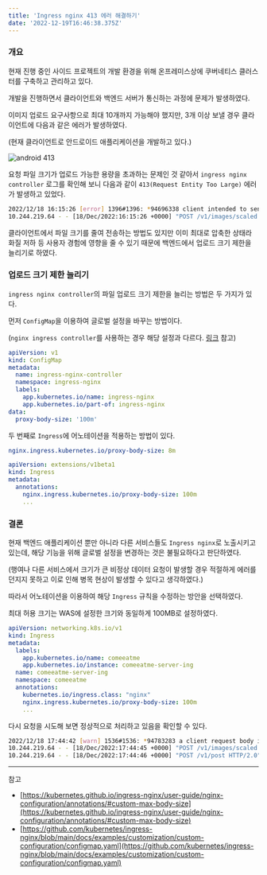 ```yaml
---
title: 'Ingress nginx 413 에러 해결하기'
date: '2022-12-19T16:46:38.375Z'
---
```


### 개요

현재 진행 중인 사이드 프로젝트의 개발 환경을 위해 온프레미스상에 쿠버네티스 클러스터를 구축하고 관리하고 있다.

개발을 진행하면서 클라이언트와 백엔드 서버가 통신하는 과정에 문제가 발생하였다.

이미지 업로드 요구사항으로 최대 10개까지 가능해야 했지만, 3개 이상 보낼 경우 클라이언트에 다음과 같은 에러가 발생하였다.

(현재 클라이언트로 안드로이드 애플리케이션을 개발하고 있다.)

![android 413](https://user-images.githubusercontent.com/59433441/208373346-68852df2-3434-48c0-b7de-ad9087801ab3.png)

요청 파일 크기가 업로드 가능한 용량을 초과하는 문제인 것 같아서 `ingress nginx controller` 로그를 확인해 보니 다음과 같이 `413(Request Entity Too Large)` 에러가 발생하고 있었다.

```bash
2022/12/18 16:15:26 [error] 1396#1396: *94696338 client intended to send too large body: 2905329 bytes, client: 10.244.219.64, server: api.comeeatme.zooneon.dev, request: "POST /v1/images/scaled HTTP/2.0", host: "api.comeeatme.zooneon.dev"
10.244.219.64 - - [18/Dec/2022:16:15:26 +0000] "POST /v1/images/scaled HTTP/2.0" 413 176 "-" "okhttp/4.10.0" 76 0.000 [-] [] - - - - 99054c4f5c1643dc555b8964df874e62
```

클라이언트에서 파일 크기를 줄여 전송하는 방법도 있지만 이미 최대로 압축한 상태라 화질 저하 등 사용자 경험에 영향을 줄 수 있기 때문에 백엔드에서 업로드 크기 제한을 늘리기로 하였다.

### 업로드 크기 제한 늘리기

`ingress nginx controller`의 파일 업로드 크기 제한을 늘리는 방법은 두 가지가 있다.

먼저 `ConfigMap`을 이용하여 글로벌 설정을 바꾸는 방법이다.

(`nginx ingress controller`를 사용하는 경우 해당 설정과 다르다. [링크](https://docs.nginx.com/nginx-ingress-controller/configuration/global-configuration/configmap-resource/) 참고)

```yaml
apiVersion: v1
kind: ConfigMap
metadata:
  name: ingress-nginx-controller
  namespace: ingress-nginx
  labels:
    app.kubernetes.io/name: ingress-nginx
    app.kubernetes.io/part-of: ingress-nginx
data:
  proxy-body-size: '100m'
```

두 번째로 `Ingress`에 어노테이션을 적용하는 방법이 있다.

```yaml
nginx.ingress.kubernetes.io/proxy-body-size: 8m
```

```yaml
apiVersion: extensions/v1beta1
kind: Ingress
metadata:
  annotations:
    nginx.ingress.kubernetes.io/proxy-body-size: 100m
    ...
```

### 결론

현재 백엔드 애플리케이션 뿐만 아니라 다른 서비스들도 `Ingress nginx`로 노출시키고 있는데, 해당 기능을 위해 글로벌 설정을 변경하는 것은 불필요하다고 판단하였다.

(행여나 다른 서비스에서 크기가 큰 비정상 데이터 요청이 발생할 경우 적절하게 에러를 던지지 못하고 이로 인해 병목 현상이 발생할 수 있다고 생각하였다.)

따라서 어노테이션을 이용하여 해당 `Ingress` 규칙을 수정하는 방안을 선택하였다.

최대 허용 크기는 WAS에 설정한 크기와 동일하게 100MB로 설정하였다.

```yaml
apiVersion: networking.k8s.io/v1
kind: Ingress
metadata:
  labels:
    app.kubernetes.io/name: comeeatme
    app.kubernetes.io/instance: comeeatme-server-ing
  name: comeeatme-server-ing
  namespace: comeeatme
  annotations:
    kubernetes.io/ingress.class: "nginx"
    nginx.ingress.kubernetes.io/proxy-body-size: 100m
    ...
```

다시 요청을 시도해 보면 정상적으로 처리하고 있음을 확인할 수 있다.

```bash
2022/12/18 17:44:42 [warn] 1536#1536: *94783283 a client request body is buffered to a temporary file /tmp/nginx/client-body/0000000208, client: 10.244.219.64, server: api.comeeatme.zooneon.dev, request: "POST /v1/images/scaled HTTP/2.0", host: "api.comeeatme.zooneon.dev"
10.244.219.64 - - [18/Dec/2022:17:44:45 +0000] "POST /v1/images/scaled HTTP/2.0" 200 63 "-" "okhttp/4.10.0" 2949754 3.266 [comeeatme-comeeatme-server-svc-80] [] 10.244.235.134:8080 74 2.280 200 9e72b889113b29c30dfa77d14e42d870
10.244.219.64 - - [18/Dec/2022:17:44:46 +0000] "POST /v1/post HTTP/2.0" 200 33 "-" "okhttp/4.10.0" 131 0.183 [comeeatme-comeeatme-server-svc-80] [] 10.244.235.134:8080 44 0.182 200 e1c5bc5177f0e329162f71ad7f4a68d2
```

---

참고

- [https://kubernetes.github.io/ingress-nginx/user-guide/nginx-configuration/annotations/#custom-max-body-size](https://kubernetes.github.io/ingress-nginx/user-guide/nginx-configuration/annotations/#custom-max-body-size)
- [https://github.com/kubernetes/ingress-nginx/blob/main/docs/examples/customization/custom-configuration/configmap.yaml](https://github.com/kubernetes/ingress-nginx/blob/main/docs/examples/customization/custom-configuration/configmap.yaml)
